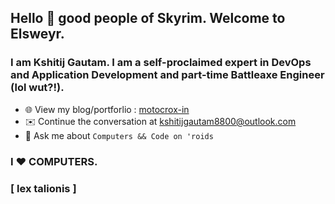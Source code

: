 ## Hello 👋 good people of Skyrim. Welcome to Elsweyr.

 ### I am Kshitij Gautam. I am a self-proclaimed expert in DevOps and Application Development and part-time Battleaxe Engineer (lol wut?!). 

- 🌐 View my blog/portforlio : <a href="https://motocrox-in.blogspot.com"> motocrox-in </a>
- ✉️ Continue the conversation at <a href="mailto: kshitijgautam8800@outlook.com"> kshitijgautam8800@outlook.com </a>   
- 💬 Ask me about `Computers && Code on 'roids`
### I ♥ COMPUTERS. 
### \[ lex talionis \]
